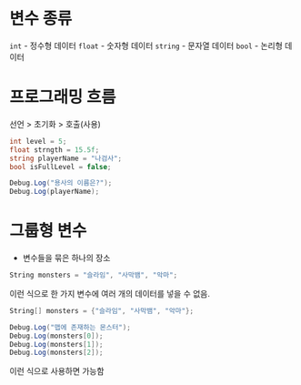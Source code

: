 # 변수 종류
`int` - 정수형 데이터 
`float` - 숫자형 데이터
`string` - 문자열 데이터 
`bool` - 논리형 데이터

# 프로그래밍 흐름 
선언 > 초기화 > 호출(사용)

```csharp
int level = 5;
float strngth = 15.5f;
string playerName = "나검사";
bool isFullLevel = false;

Debug.Log("용사의 이름은?");
Debug.Log(playerName);
```

# 그룹형 변수
- 변수들을 묶은 하나의 장소

```csharp
String monsters = "슬라임", "사막뱀", "악마";
```
이런 식으로 한 가지 변수에 여러 개의 데이터를 넣을 수 없음. 

```csharp
String[] monsters = {"슬라임", "사막뱀", "악마"};

Debug.Log("맵에 존재하는 몬스터");
Debug.Log(monsters[0]);
Debug.Log(monsters[1]);
Debug.Log(monsters[2]);
```
이런 식으로 사용하면 가능함 
